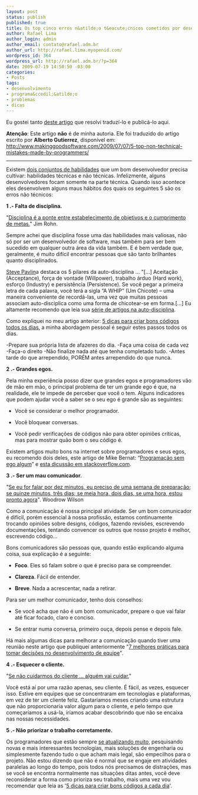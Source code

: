 ```yaml
--- 
layout: post
status: publish
published: true
title: Os top cinco erros n&atilde;o t&eacute;cnicos cometidos por desenvolvedores
author: Rafael Lima
author_login: admin
author_email: contato@rafael.adm.br
author_url: http://rafael.lima.myopenid.com/
wordpress_id: 364
wordpress_url: http://rafael.adm.br/?p=364
date: 2009-07-19 14:50:50 -03:00
categories: 
- Posts
tags: 
- desenvolvimento
- programa&ccedil;&atilde;o
- problemas
- dicas
---
```

Eu gostei tanto <a href="http://www.makinggoodsoftware.com/2009/07/07/5-top-non-technical-mistakes-made-by-programmers/">deste artigo</a> que resolvi traduz&iacute;-lo e public&aacute;-lo aqui.
<strong> </strong>

<strong>Aten&ccedil;&atilde;o</strong>: Este artigo <strong>n&atilde;o</strong> &eacute; de minha autoria. Ele foi traduzido do artigo escrito por <strong>Alberto Gutierrez</strong>, dispon&iacute;vel em: <a href="http://www.makinggoodsoftware.com/2009/07/07/5-top-non-technical-mistakes-made-by-programmers/">http://www.makinggoodsoftware.com/2009/07/07/5-top-non-technical-mistakes-made-by-programmers/</a>

***

Existem <a href="http://www.dzone.com/links/the_two_main_skill_sets_of_a_software_developer.html">dois conjuntos de habilidades</a> que um bom desenvolvedor precisa cultivar: habilidades t&eacute;cnicas e n&atilde;o t&eacute;cnicas. Infelizmente, alguns desenvolvedores focam somente na parte t&eacute;cnica. Quando isso acontece eles desenvolvem alguns maus h&aacute;bitos dos quais os seguintes 5 s&atilde;o os erros n&atilde;o t&eacute;cnicos:

<strong>1 .- Falta de disciplina. </strong>

"<a href="http://thinkexist.com/quotation/discipline_is_the_bridge_between_goals_and/210477.html">Disciplina &eacute; a ponte entre estabelecimento de objetivos e o cumprimento de metas.</a>" Jim Rohn.

Sempre achei que disciplina fosse uma das habilidades mais valiosas, n&atilde;o s&oacute; por ser um desenvolvedor de software, mas tamb&eacute;m para ser bem sucedido em qualquer outra &aacute;rea da vida tamb&eacute;m. E &eacute; bem verdade que, geralmente, &eacute; muito dif&iacute;cil encontrar pessoas que s&atilde;o tanto brilhantes quanto disciplinados.

<a href="http://www.stevepavlina.com/">Steve Pavlin</a>a destaca os 5 pilares da auto-disciplina ... "[...] Aceita&ccedil;&atilde;o (Acceptance), for&ccedil;a de vontade (Willpower), trabalho &aacute;rduo (Hard work), esfor&ccedil;o (Industry) e persist&ecirc;ncia (Persistence). Se voc&ecirc; pegar a primeira letra de cada palavra, voc&ecirc; ter&aacute; a sigla &ldquo;A WHIP&rdquo; (Um Chicote) &ndash; uma maneira conveniente de record&aacute;-las, uma vez que muitas pessoas associam auto-disciplica como uma forma de chicotear-se em forma.[...] Eu altamente recomendo que leia sua <a href="http://www.stevepavlina.com/blog/2005/06/self-discipline/">s&eacute;rie de artigos na auto-disciplina</a>.

Como expliquei no meu artigo anterior: <a href="http://www.makinggoodsoftware.com/2009/05/15/5-tips-for-creating-good-code-every-day-how-to-become-a-good-software-developer/">5 dicas para criar bons c&oacute;digos todos os dias</a>, a minha abordagem pessoal &eacute; seguir estes passos todos os dias.

-Prepare sua pr&oacute;pria lista de afazeres do dia.
-Fa&ccedil;a uma coisa de cada vez
-Fa&ccedil;a-o direito
-N&atilde;o finalize nada at&eacute; que tenha completado tudo.
-Antes tarde do que arrependido, POR&Eacute;M antes arrependido do que nunca.

<strong>2 .- Grandes egos. </strong>

Pela minha experi&ecirc;ncia posso dizer que grandes egos e programadores v&atilde;o de m&atilde;o em m&atilde;o, o principal problema de ter um grande ego &eacute; que, na realidade, ele te impede de perceber que voc&ecirc; o tem. Alguns indicadores que podem ajudar voc&ecirc; a saber se o seu ego &eacute; grande s&atilde;o as seguintes:

* Voc&ecirc; se considerar o melhor programador.

* Voc&ecirc; bloquear conversas.

* Voc&ecirc; pedir verifica&ccedil;&otilde;es de c&oacute;digos n&atilde;o para obter opini&otilde;es cr&iacute;ticas, mas para mostrar qu&atilde;o bom o seu c&oacute;digo &eacute;.

Existem artigos muito bons na internet sobre programadores e seus egos, eu recomendo dois deles, este artigo de Mike Bernat: &ldquo;<a href="http://mikebernat.com/blog/Egoless_Programming_-_Developing_Without_the_Attitude">Programa&ccedil;&atilde;o sem ego algum</a>&rdquo; e <a href="http://stackoverflow.com/questions/229393/how-do-you-control-your-programmer-ego">esta dicuss&atilde;o em stackoverflow.com</a>.

<strong>3 .- Ser um mau comunicador. </strong>

"<a href="http://www.wisdomquotes.com/000747.html">Se eu for falar por dez minutos, eu preciso de uma semana de prepara&ccedil;&atilde;o; se quinze minutos, tr&ecirc;s dias; se meia hora, dois dias, se uma hora, estou pronto agora</a>". Woodrow Wilson

Como a comunica&ccedil;&atilde;o &eacute; nossa principal atividade. Ser um bom comunicador &eacute; dif&iacute;cil, por&eacute;m essencial &agrave; nossa profiss&atilde;o, estamos continuamente trocando opini&otilde;es sobre designs, c&oacute;digos, fazendo revis&otilde;es, escrevendo documenta&ccedil;&otilde;es, tentando convencer os outros que nosso projeto &eacute; melhor, escrevendo c&oacute;digo...

Bons comunicadores s&atilde;o pessoas que, quando est&atilde;o explicando alguma coisa, sua explica&ccedil;&atilde;o &eacute; a seguinte:

* <strong>Foco</strong>. Eles s&oacute; falam sobre o que &eacute; preciso para se compreender.

* <strong>Clareza</strong>. F&aacute;cil de entender.

* <strong>Breve</strong>. Nada a acrescentar, nada a retirar.

Para ser um melhor comunicador, tenho dois conselhos:

* Se voc&ecirc; acha que n&atilde;o &eacute; um bom comunicador, prepare o que vai falar at&eacute; ficar focado, claro e conciso.

* Se entrar numa conversa, primeiro ou&ccedil;a, depois pense e depois fale.

H&aacute; mais algumas dicas para melhorar a comunica&ccedil;&atilde;o quando tiver uma reuni&atilde;o neste artigo que publiquei anteriormente "<a href="http://www.makinggoodsoftware.com/2009/04/24/7-best-practices-for-taking-decisions-in-the-development-team/">7 melhores pr&aacute;ticas para tomar decis&otilde;es no desenvolvimento de equipe</a>".

<strong>4 .- Esquecer o cliente. </strong>

"<a href="http://thinkexist.com/quotation/if_we_don-t_take_care_of_the_customer-somebody/335078.html">Se n&atilde;o cuidarmos do cliente ... algu&eacute;m vai cuidar.</a>"

Voc&ecirc; est&aacute; a&iacute; por uma raz&atilde;o apenas, seu cliente. &Eacute; f&aacute;cil, as vezes, esquecer isso. Estive em equipes que se concentraram em tecnologias e plataformas, em vez de ter um cliente feliz. Gastar&iacute;amos meses criando uma estrutura que n&atilde;o proporcionaria valor algum para o cliente, e pelo tempo que come&ccedil;ar&iacute;amos a us&aacute;-la, ir&iacute;amos acabar descobrindo que n&atilde;o se encaixa nas nossas necessidades.

<strong>5 .- N&atilde;o priorizar o trabalho corretamente. </strong>

Os programadores que est&atilde;o sempre <a href="http://en.wikipedia.org/wiki/Gold_plating">se atualizando muito</a>, pesquisando novas e mais interessantes tecnologias, mais solu&ccedil;&otilde;es de engenharia ou simplesmente fazendo tudo o que acham mais legal, s&atilde;o empecilhos para o projeto. N&atilde;o estou dizendo que n&atilde;o &eacute; normal que se engaje em atividades paralelas ao longo do tempo, pois todos n&oacute;s precisamos de distra&ccedil;&otilde;es, mas se voc&ecirc; se encontra normalmente nas situa&ccedil;&otilde;es ditas antes, voc&ecirc; deve reconsiderar a forma como prioriza seu trabalho, mais uma vez vou recomendar que leia as '<a href="http://www.makinggoodsoftware.com/2009/05/15/5-tips-for-creating-good-code-every-day-how-to-become-a-good-software-developer/">5 dicas para criar bons c&oacute;digos a cada dia</a>'.
